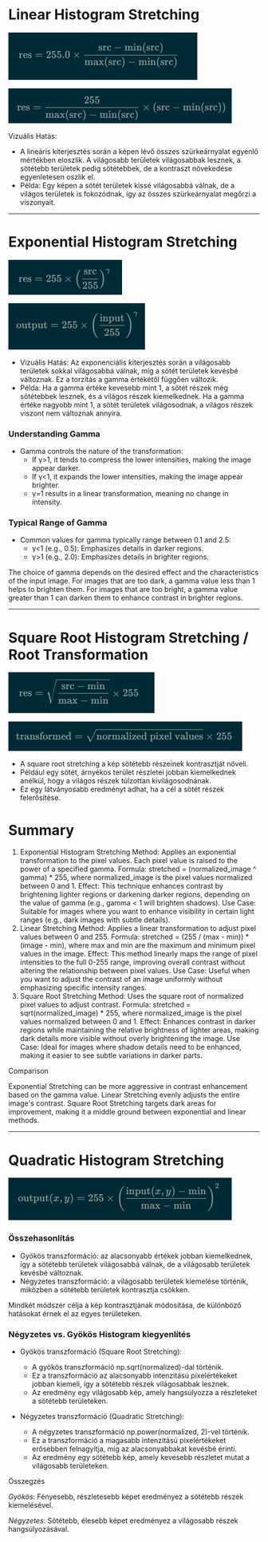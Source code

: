 # Linear Histogram Stretching

![lineAR2.png](linear2.png)

![linear3.png](linear3.png)

Vizuális Hatás: 
- A lineáris kiterjesztés során a képen lévő összes szürkeárnyalat egyenlő mértékben eloszlik. A világosabb területek világosabbak lesznek, a sötétebb területek pedig sötétebbek, de a kontraszt növekedése egyenletesen oszlik el.
- Példa: Egy képen a sötét területek kissé világosabbá válnak, de a világos területek is fokozódnak, így az összes szürkeárnyalat megőrzi a viszonyait.

---

# Exponential Histogram Stretching

![linear.png](linear.png)

![exp.png](exp.png)

- Vizuális Hatás: Az exponenciális kiterjesztés során a világosabb területek sokkal világosabbá válnak, míg a sötét területek kevésbé változnak. Ez a torzítás a gamma értékétől függően változik.
- Példa: Ha a gamma értéke kevesebb mint 1, a sötét részek még sötétebbek lesznek, és a világos részek kiemelkednek. Ha a gamma értéke nagyobb mint 1, a sötét területek világosodnak, a világos részek viszont nem változnak annyira.

### Understanding Gamma
- Gamma controls the nature of the transformation:
  - If γ>1, it tends to compress the lower intensities, making the image appear darker.
  - If γ<1, it expands the lower intensities, making the image appear brighter.
  - γ=1 results in a linear transformation, meaning no change in intensity.
### Typical Range of Gamma
- Common values for gamma typically range between 0.1 and 2.5:
  - γ<1 (e.g., 0.5): Emphasizes details in darker regions.
  - γ>1 (e.g., 2.0): Emphasizes details in brighter regions.

The choice of gamma depends on the desired effect and the characteristics of the input image. For images that are too dark, a gamma value less than 1 helps to brighten them. For images that are too bright, a gamma value greater than 1 can darken them to enhance contrast in brighter regions.

---

# Square Root Histogram Stretching / Root Transformation

![root.png](root_transformation.png)

![root2.png](root2_transformation.png)

- A square root stretching a kép sötétebb részeinek kontrasztját növeli. 
- Például egy sötét, árnyékos terület részletei jobban kiemelkednek anélkül, hogy a világos részek túlzottan kivilágosodnának. 
- Ez egy látványosabb eredményt adhat, ha a cél a sötét részek felerősítése.

# Summary

1. Exponential Histogram Stretching
Method: Applies an exponential transformation to the pixel values. Each pixel value is raised to the power of a specified gamma.
Formula: stretched = (normalized_image ^ gamma) * 255, where normalized_image is the pixel values normalized between 0 and 1.
Effect: This technique enhances contrast by brightening lighter regions or darkening darker regions, depending on the value of gamma (e.g., gamma < 1 will brighten shadows).
Use Case: Suitable for images where you want to enhance visibility in certain light ranges (e.g., dark images with subtle details).
2. Linear Stretching
Method: Applies a linear transformation to adjust pixel values between 0 and 255.
Formula: stretched = (255 / (max - min)) * (image - min), where max and min are the maximum and minimum pixel values in the image.
Effect: This method linearly maps the range of pixel intensities to the full 0-255 range, improving overall contrast without altering the relationship between pixel values.
Use Case: Useful when you want to adjust the contrast of an image uniformly without emphasizing specific intensity ranges.
3. Square Root Stretching
Method: Uses the square root of normalized pixel values to adjust contrast.
Formula: stretched = sqrt(normalized_image) * 255, where normalized_image is the pixel values normalized between 0 and 1.
Effect: Enhances contrast in darker regions while maintaining the relative brightness of lighter areas, making dark details more visible without overly brightening the image.
Use Case: Ideal for images where shadow details need to be enhanced, making it easier to see subtle variations in darker parts.

Comparison

Exponential Stretching can be more aggressive in contrast enhancement based on the gamma value.
Linear Stretching evenly adjusts the entire image's contrast.
Square Root Stretching targets dark areas for improvement, making it a middle ground between exponential and linear methods.

---

# Quadratic Histogram Stretching

![quad.png](quadratic.png)

### Összehasonlítás
- Gyökös transzformáció: az alacsonyabb értékek jobban kiemelkednek, így a sötétebb területek világosabbá válnak, de a világosabb területek kevésbé változnak.
- Négyzetes transzformáció: a világosabb területek kiemelése történik, miközben a sötétebb területek kontrasztja csökken.

Mindkét módszer célja a kép kontrasztjának módosítása, de különböző hatásokat érnek el az egyes területeken.

### Négyzetes vs. Gyökös Histogram kiegyenlítés

- Gyökös transzformáció (Square Root Stretching):
  - A gyökös transzformáció np.sqrt(normalized)-dal történik.
  - Ez a transzformáció az alacsonyabb intenzitású pixelértékeket jobban kiemeli, így a sötétebb részek világosabbak lesznek.
  - Az eredmény egy világosabb kép, amely hangsúlyozza a részleteket a sötétebb területeken.

- Négyzetes transzformáció (Quadratic Stretching):
  - A négyzetes transzformáció np.power(normalized, 2)-vel történik.
  - Ez a transzformáció a magasabb intenzitású pixelértékeket erősebben felnagyítja, míg az alacsonyabbakat kevésbé érinti.
  - Az eredmény egy sötétebb kép, amely kevesebb részletet mutat a világosabb területeken.
  
Összegzés

*Gyökös*: Fényesebb, részletesebb képet eredményez a sötétebb részek kiemelésével.

*Négyzetes*: Sötétebb, élesebb képet eredményez a világosabb részek hangsúlyozásával.